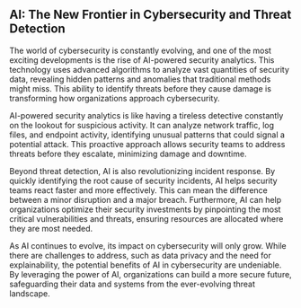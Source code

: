 ## AI: The New Frontier in Cybersecurity and Threat Detection

The world of cybersecurity is constantly evolving, and one of the most exciting developments is the rise of AI-powered security analytics. This technology uses advanced algorithms to analyze vast quantities of security data, revealing hidden patterns and anomalies that traditional methods might miss. This ability to identify threats before they cause damage is transforming how organizations approach cybersecurity.

AI-powered security analytics is like having a tireless detective constantly on the lookout for suspicious activity. It can analyze network traffic, log files, and endpoint activity, identifying unusual patterns that could signal a potential attack. This proactive approach allows security teams to address threats before they escalate, minimizing damage and downtime. 

Beyond threat detection, AI is also revolutionizing incident response. By quickly identifying the root cause of security incidents, AI helps security teams react faster and more effectively. This can mean the difference between a minor disruption and a major breach. Furthermore, AI can help organizations optimize their security investments by pinpointing the most critical vulnerabilities and threats, ensuring resources are allocated where they are most needed.

As AI continues to evolve, its impact on cybersecurity will only grow. While there are challenges to address, such as data privacy and the need for explainability, the potential benefits of AI in cybersecurity are undeniable. By leveraging the power of AI, organizations can build a more secure future, safeguarding their data and systems from the ever-evolving threat landscape.